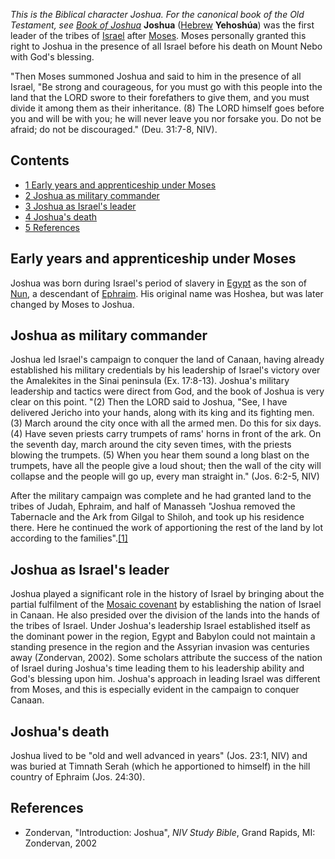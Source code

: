 *This is the Biblical character Joshua. For the canonical book of the Old Testament, see [Book of Joshua](Book_of_Joshua "Book of Joshua")*
**Joshua** ([Hebrew](Hebrew "Hebrew") **Yehoshúa**) was the first
leader of the tribes of [Israel](Israel "Israel") after
[Moses](Moses "Moses"). Moses personally granted this right to
Joshua in the presence of all Israel before his death on Mount Nebo
with God's blessing.

"Then Moses summoned Joshua and said to him in the presence of all
Israel, "Be strong and courageous, for you must go with this people
into the land that the LORD swore to their forefathers to give
them, and you must divide it among them as their inheritance. (8)
The LORD himself goes before you and will be with you; he will
never leave you nor forsake you. Do not be afraid; do not be
discouraged." (Deu. 31:7-8, NIV).

## Contents

-   [1 Early years and apprenticeship under Moses](#Early_years_and_apprenticeship_under_Moses)
-   [2 Joshua as military commander](#Joshua_as_military_commander)
-   [3 Joshua as Israel's leader](#Joshua_as_Israel.27s_leader)
-   [4 Joshua's death](#Joshua.27s_death)
-   [5 References](#References)

## Early years and apprenticeship under Moses

Joshua was born during Israel's period of slavery in
[Egypt](Egypt "Egypt") as the son of
[Nun](index.php?title=Nun&action=edit&redlink=1 "Nun (page does not exist)"),
a descendant of
[Ephraim](index.php?title=Ephraim&action=edit&redlink=1 "Ephraim (page does not exist)").
His original name was Hoshea, but was later changed by Moses to
Joshua.

## Joshua as military commander

Joshua led Israel's campaign to conquer the land of Canaan, having
already established his military credentials by his leadership of
Israel's victory over the Amalekites in the Sinai peninsula (Ex.
17:8-13). Joshua's military leadership and tactics were direct from
God, and the book of Joshua is very clear on this point. "(2) Then
the LORD said to Joshua, "See, I have delivered Jericho into your
hands, along with its king and its fighting men. (3) March around
the city once with all the armed men. Do this for six days. (4)
Have seven priests carry trumpets of rams' horns in front of the
ark. On the seventh day, march around the city seven times, with
the priests blowing the trumpets. (5) When you hear them sound a
long blast on the trumpets, have all the people give a loud shout;
then the wall of the city will collapse and the people will go up,
every man straight in." (Jos. 6:2-5, NIV)

After the military campaign was complete and he had granted land to
the tribes of Judah, Ephraim, and half of Manasseh "Joshua removed
the Tabernacle and the Ark from Gilgal to Shiloh, and took up his
residence there. Here he continued the work of apportioning the
rest of the land by lot according to the
families".[[1]](http://en.wikipedia.org/wiki/Joshua)

## Joshua as Israel's leader

Joshua played a significant role in the history of Israel by
bringing about the partial fulfilment of the
[Mosaic covenant](Mosaic_covenant "Mosaic covenant") by
establishing the nation of Israel in Canaan. He also presided over
the division of the lands into the hands of the tribes of Israel.
Under Joshua's leadership Israel established itself as the dominant
power in the region, Egypt and Babylon could not maintain a
standing presence in the region and the Assyrian invasion was
centuries away (Zondervan, 2002). Some scholars attribute the
success of the nation of Israel during Joshua's time leading them
to his leadership ability and God's blessing upon him. Joshua's
approach in leading Israel was different from Moses, and this is
especially evident in the campaign to conquer Canaan.

## Joshua's death

Joshua lived to be "old and well advanced in years" (Jos. 23:1,
NIV) and was buried at Timnath Serah (which he apportioned to
himself) in the hill country of Ephraim (Jos. 24:30).

## References

-   Zondervan, "Introduction: Joshua", *NIV Study Bible*, Grand
    Rapids, MI: Zondervan, 2002



